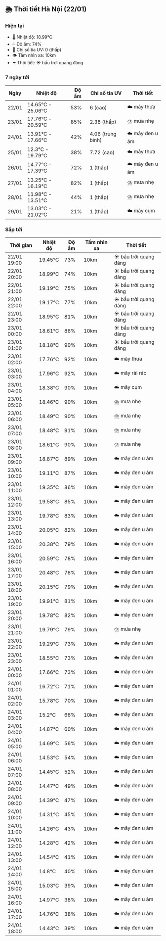 ## 🌦️ Thời tiết Hà Nội (22/01)

### Hiện tại

- 🌡️ Nhiệt độ: 18.99℃
- 💦 Độ ẩm: 74%
- 🌟 Chỉ số tia UV: 0 (thấp)
- 👁️ Tầm nhìn xa: 10km
- ☂️ Thời tiết: ☀️ bầu trời quang đãng

### 7 ngày tới

| Ngày | Nhiệt độ | Độ ẩm | Chỉ số tia UV | Thời tiết |
| --- | --- | --- | --- | --- |
| 22/01 | 14.65℃ - 25.06℃ | 53% | 6 (cao) | ☁️ mây thưa |
| 23/01 | 17.76℃ - 20.59℃ | 85% | 2.38 (thấp) | ⛈️ mưa nhẹ |
| 24/01 | 13.91℃ - 17.66℃ | 42% | 4.06 (trung bình) | ☁️ mây đen u ám |
| 25/01 | 12.3℃ - 19.79℃ | 38% | 7.72 (cao) | ☁️ mây thưa |
| 26/01 | 14.77℃ - 17.39℃ | 72% | 1 (thấp) | ☁️ mây đen u ám |
| 27/01 | 13.25℃ - 16.19℃ | 82% | 1 (thấp) | ⛈️ mưa nhẹ |
| 28/01 | 11.98℃ - 13.51℃ | 44% | 1 (thấp) | ⛈️ mưa nhẹ |
| 29/01 | 13.03℃ - 21.02℃ | 21% | 1 (thấp) | ☁️ mây cụm |

### Sắp tới

| Thời gian | Nhiệt độ | Độ ẩm | Tầm nhìn xa | Thời tiết |
| --- | --- | --- | --- | --- |
| 22/01 19:00 | 19.45℃ | 73% | 10km | ☀️ bầu trời quang đãng |
| 22/01 20:00 | 18.99℃ | 74% | 10km | ☀️ bầu trời quang đãng |
| 22/01 21:00 | 19.19℃ | 75% | 10km | ☀️ bầu trời quang đãng |
| 22/01 22:00 | 19.17℃ | 77% | 10km | ☀️ bầu trời quang đãng |
| 22/01 23:00 | 18.95℃ | 81% | 10km | ☀️ bầu trời quang đãng |
| 23/01 00:00 | 18.61℃ | 86% | 10km | ☀️ bầu trời quang đãng |
| 23/01 01:00 | 18.18℃ | 90% | 10km | ☀️ bầu trời quang đãng |
| 23/01 02:00 | 17.76℃ | 92% | 10km | ☁️ mây thưa |
| 23/01 03:00 | 17.96℃ | 92% | 10km | ☁️ mây rải rác |
| 23/01 04:00 | 18.38℃ | 90% | 10km | ☁️ mây cụm |
| 23/01 05:00 | 18.46℃ | 90% | 10km | ⛈️ mưa nhẹ |
| 23/01 06:00 | 18.49℃ | 90% | 10km | ⛈️ mưa nhẹ |
| 23/01 07:00 | 18.48℃ | 91% | 10km | ⛈️ mưa nhẹ |
| 23/01 08:00 | 18.61℃ | 90% | 10km | ⛈️ mưa nhẹ |
| 23/01 09:00 | 18.87℃ | 89% | 10km | ☁️ mây đen u ám |
| 23/01 10:00 | 19.11℃ | 87% | 10km | ☁️ mây đen u ám |
| 23/01 11:00 | 19.35℃ | 86% | 10km | ☁️ mây đen u ám |
| 23/01 12:00 | 19.58℃ | 85% | 10km | ☁️ mây đen u ám |
| 23/01 13:00 | 19.78℃ | 83% | 10km | ☁️ mây đen u ám |
| 23/01 14:00 | 20.05℃ | 82% | 10km | ☁️ mây đen u ám |
| 23/01 15:00 | 20.38℃ | 79% | 10km | ☁️ mây đen u ám |
| 23/01 16:00 | 20.59℃ | 78% | 10km | ☁️ mây đen u ám |
| 23/01 17:00 | 20.48℃ | 78% | 10km | ☁️ mây đen u ám |
| 23/01 18:00 | 20.15℃ | 79% | 10km | ☁️ mây đen u ám |
| 23/01 19:00 | 19.91℃ | 81% | 10km | ☁️ mây đen u ám |
| 23/01 20:00 | 19.78℃ | 82% | 10km | ☁️ mây đen u ám |
| 23/01 21:00 | 19.79℃ | 79% | 10km | ⛈️ mưa nhẹ |
| 23/01 22:00 | 19.29℃ | 73% | 10km | ☁️ mây đen u ám |
| 23/01 23:00 | 18.55℃ | 73% | 10km | ☁️ mây đen u ám |
| 24/01 00:00 | 17.66℃ | 73% | 10km | ☁️ mây đen u ám |
| 24/01 01:00 | 16.72℃ | 71% | 10km | ☁️ mây đen u ám |
| 24/01 02:00 | 15.78℃ | 70% | 10km | ☁️ mây đen u ám |
| 24/01 03:00 | 15.2℃ | 66% | 10km | ☁️ mây đen u ám |
| 24/01 04:00 | 14.87℃ | 60% | 10km | ☁️ mây đen u ám |
| 24/01 05:00 | 14.69℃ | 56% | 10km | ☁️ mây đen u ám |
| 24/01 06:00 | 14.53℃ | 54% | 10km | ☁️ mây đen u ám |
| 24/01 07:00 | 14.45℃ | 52% | 10km | ☁️ mây đen u ám |
| 24/01 08:00 | 14.47℃ | 49% | 10km | ☁️ mây đen u ám |
| 24/01 09:00 | 14.39℃ | 47% | 10km | ☁️ mây đen u ám |
| 24/01 10:00 | 14.31℃ | 45% | 10km | ☁️ mây đen u ám |
| 24/01 11:00 | 14.26℃ | 43% | 10km | ☁️ mây đen u ám |
| 24/01 12:00 | 14.28℃ | 42% | 10km | ☁️ mây đen u ám |
| 24/01 13:00 | 14.54℃ | 41% | 10km | ☁️ mây đen u ám |
| 24/01 14:00 | 14.8℃ | 40% | 10km | ☁️ mây đen u ám |
| 24/01 15:00 | 15.03℃ | 39% | 10km | ☁️ mây đen u ám |
| 24/01 16:00 | 14.97℃ | 38% | 10km | ☁️ mây đen u ám |
| 24/01 17:00 | 14.76℃ | 38% | 10km | ☁️ mây đen u ám |
| 24/01 18:00 | 14.43℃ | 39% | 10km | ☁️ mây đen u ám |
